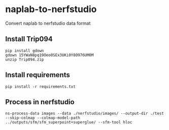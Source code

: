 # naplab-to-nerfstudio
Convert naplab to nerfstudio data format

## Install Trip094
```
pip install gdown
gdown 15YWaN8pq19Oeo0SEx3UKi0Y8O976UM0M
unzip Trip094.zip
```

## Install requirements
```
pip install -r requirements.txt
```

## Process in nerfstudio
```
ns-process-data images --data ./nerfstudio/images/ --output-dir ./test --skip-colmap --colmap-model-path ../outputs/sfm/sfm_superpoint+superglue/ --sfm-tool hloc
```
